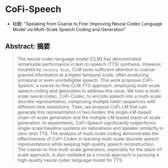 # CoFi-Speech

- 标题: "Speaking from Coarse to Fine: Improving Neural Codec Language Model via Multi-Scale Speech Coding and Generation"

## Abstract: 摘要

> The neural codec language model (CLM) has demonstrated remarkable performance in text-to-speech (TTS) synthesis. However, troubled by `recency bias`, CLM lacks sufficient attention to coarse-grained information at a higher temporal scale, often producing unnatural or even unintelligible speech. 
> This work proposes CoFi-Speech, a coarse-to-fine CLM-TTS approach, employing multi-scale speech coding and generation to address this issue. 
> We train a multi-scale neural codec, CoFi-Codec, to encode speech into a multi-scale discrete representation, comprising multiple token sequences with different time resolutions. 
> Then, we propose CoFi-LM that can generate this representation in two modes: the single-LM-based chain-of-scale generation and the multiple-LM-based stack-of-scale generation. 
> In experiments, CoFi-Speech significantly outperforms single-scale baseline systems on naturalness and speaker similarity in zero-shot TTS. 
> The analysis of multi-scale coding demonstrates the effectiveness of CoFi-Codec in learning multi-scale discrete speech representations while keeping high-quality speech reconstruction. 
> The coarse-to-fine multi-scale generation, especially for the stack-of-scale approach, is also validated as a crucial approach in pursuing a high-quality neural codec language model for TTS.


